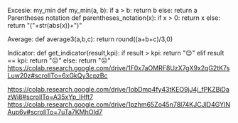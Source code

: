 Excesie:
my_min
def my_min(a, b):
    if a > b:
        return b
    else:
        return a
Parentheses notation 
def parentheses_notation(x):
    if x > 0:
        return x
    else:
        return "("+str(abs(x))+")"

Average:
def average3(a,b,c):
    return round((a+b+c)/3,0)

Indicator:
def get_indicator(result,kpi):
    if result > kpi:
        return "😊"
    elif result == kpi:
        return "😐"
    else:
        return "☹️"
https://colab.research.google.com/drive/1F0x7aOMRF8UzX7gX9x2qG2tK7sLuw20z#scrollTo=6xGkQy3cpzBc

https://colab.research.google.com/drive/1obDmp4fy43tKEO9jJ4j_fPKZBiDazWi8#scrollTo=A35xYp_IHft7
https://colab.research.google.com/drive/1pzhm65Zo45n78l74KJCJlD4GYINAup6v#scrollTo=7uTa7KMhOId7
